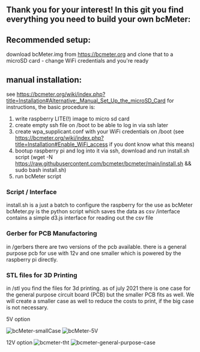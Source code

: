 ## Thank you for your interest! In this git you find everything you need to build your own bcMeter:


## Recommended setup:
download bcMeter.img from https://bcmeter.org and clone that to a microSD card - change WiFi credentials and you're ready

## manual installation:

see https://bcmeter.org/wiki/index.php?title=Installation#Alternative:_Manual_Set_Up_the_microSD_Card for instructions, the basic procedure is:

1. write raspberry LITE(!) image to micro sd card  
2. create empty ssh file on /boot to be able to log in via ssh later
3. create wpa_supplicant.conf with your WiFi credentials on /boot (see https://bcmeter.org/wiki/index.php?title=Installation#Enable_WiFi_access if you dont know what this means)
4. bootup raspberry pi and log into it via ssh, download and run install.sh script (wget -N https://raw.githubusercontent.com/bcmeter/bcmeter/main/install.sh && sudo bash install.sh)
5. run bcMeter script 


### Script / Interface

install.sh is a just a batch to configure the raspberry for the use as bcMeter
bcMeter.py is the python script which saves the data as csv
/interface contains a simple d3.js interface for reading out the csv file



### Gerber for PCB Manufactoring

in /gerbers there are two versions of the pcb available. there is a general purpose pcb for use with 12v and one smaller which is powered by the raspberry pi directly.

### STL files for 3D Printing

in /stl you find the files for 3d printing. as of july 2021 there is one case for the general purpose circuit board (PCB) but the smaller PCB fits as well. We will create a smaller case as well to reduce the costs to print, if the big case is not necessary. 


5V option

![bcMeter-smallCase](https://user-images.githubusercontent.com/87074315/152612250-c9c2e578-1b18-46d1-ad44-5a189bbf04da.png)
![bcMeter-5V](https://user-images.githubusercontent.com/87074315/152612590-75ef60a8-828f-4d69-82bb-b6b03c55a555.png)

12V option
![bcmeter-tht](https://user-images.githubusercontent.com/87074315/124761537-337b2780-df32-11eb-83bd-753e4972f371.jpg)
![bcmeter-general-purpose-case](https://user-images.githubusercontent.com/87074315/124761546-3413be00-df32-11eb-8138-fc08c174cbb7.jpg)
